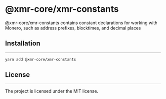 # @xmr-core/xmr-constants

@xmr-core/xmr-constants contains constant declarations for working with Monero, such as address prefixes, blocktimes, and decimal places

## Installation

---

```sh
yarn add @xmr-core/xmr-constants
```

## License

---

The project is licensed under the MIT license.
